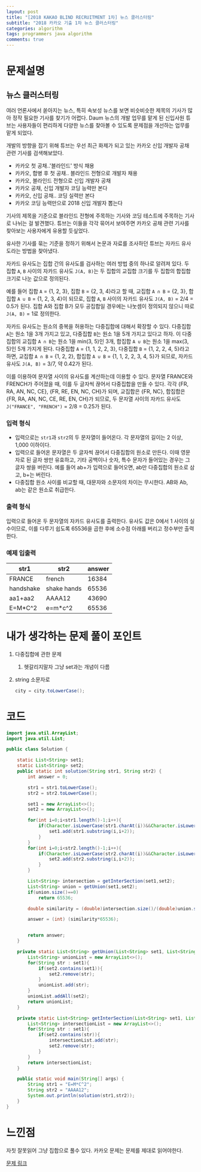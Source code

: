```yaml
---
layout: post
title: "[2018 KAKAO BLIND RECRUITMENT 1차] 뉴스 클러스터링"
subtitle: "2018 카카오 기출 1차 뉴스 클러스터링"
categories: algorithm
tags: programmers java algorithm 
comments: true
---
```


# 문제설명

## 뉴스 클러스터링

여러 언론사에서 쏟아지는 뉴스, 특히 속보성 뉴스를 보면 비슷비슷한 제목의 기사가 많아 정작 필요한 기사를 찾기가 어렵다. Daum 뉴스의 개발 업무를 맡게 된 신입사원 튜브는 사용자들이 편리하게 다양한 뉴스를 찾아볼 수 있도록 문제점을 개선하는 업무를 맡게 되었다.

개발의 방향을 잡기 위해 튜브는 우선 최근 화제가 되고 있는 카카오 신입 개발자 공채 관련 기사를 검색해보았다.

- 카카오 첫 공채..'블라인드' 방식 채용
- 카카오, 합병 후 첫 공채.. 블라인드 전형으로 개발자 채용
- 카카오, 블라인드 전형으로 신입 개발자 공채
- 카카오 공채, 신입 개발자 코딩 능력만 본다
- 카카오, 신입 공채.. 코딩 실력만 본다
- 카카오 코딩 능력만으로 2018 신입 개발자 뽑는다

기사의 제목을 기준으로 블라인드 전형에 주목하는 기사와 코딩 테스트에 주목하는 기사로 나뉘는 걸 발견했다. 튜브는 이들을 각각 묶어서 보여주면 카카오 공채 관련 기사를 찾아보는 사용자에게 유용할 듯싶었다.

유사한 기사를 묶는 기준을 정하기 위해서 논문과 자료를 조사하던 튜브는 자카드 유사도라는 방법을 찾아냈다.

자카드 유사도는 집합 간의 유사도를 검사하는 여러 방법 중의 하나로 알려져 있다. 두 집합 `A`, `B` 사이의 자카드 유사도 `J(A, B)`는 두 집합의 교집합 크기를 두 집합의 합집합 크기로 나눈 값으로 정의된다.

예를 들어 집합 `A` = {1, 2, 3}, 집합 `B` = {2, 3, 4}라고 할 때, 교집합 `A ∩ B` = {2, 3}, 합집합 `A ∪ B` = {1, 2, 3, 4}이 되므로, 집합 `A`, `B` 사이의 자카드 유사도 `J(A, B)` = 2/4 = 0.5가 된다. 집합 A와 집합 B가 모두 공집합일 경우에는 나눗셈이 정의되지 않으니 따로 `J(A, B)` = 1로 정의한다.

자카드 유사도는 원소의 중복을 허용하는 다중집합에 대해서 확장할 수 있다. 다중집합 `A`는 원소 1을 3개 가지고 있고, 다중집합 `B`는 원소 1을 5개 가지고 있다고 하자. 이 다중집합의 교집합 `A ∩ B`는 원소 1을 min(3, 5)인 3개, 합집합 `A ∪ B`는 원소 1을 max(3, 5)인 5개 가지게 된다. 다중집합 `A` = {1, 1, 2, 2, 3}, 다중집합 `B` = {1, 2, 2, 4, 5}라고 하면, 교집합 `A ∩ B` = {1, 2, 2}, 합집합 `A ∪ B` = {1, 1, 2, 2, 3, 4, 5}가 되므로, 자카드 유사도 `J(A, B)` = 3/7, 약 0.42가 된다.

이를 이용하여 문자열 사이의 유사도를 계산하는데 이용할 수 있다. 문자열 FRANCE와 FRENCH가 주어졌을 때, 이를 두 글자씩 끊어서 다중집합을 만들 수 있다. 각각 {FR, RA, AN, NC, CE}, {FR, RE, EN, NC, CH}가 되며, 교집합은 {FR, NC}, 합집합은 {FR, RA, AN, NC, CE, RE, EN, CH}가 되므로, 두 문자열 사이의 자카드 유사도 `J("FRANCE", "FRENCH")` = 2/8 = 0.25가 된다.

### 입력 형식

- 입력으로는 `str1`과 `str2`의 두 문자열이 들어온다. 각 문자열의 길이는 2 이상, 1,000 이하이다.
- 입력으로 들어온 문자열은 두 글자씩 끊어서 다중집합의 원소로 만든다. 이때 영문자로 된 글자 쌍만 유효하고, 기타 공백이나 숫자, 특수 문자가 들어있는 경우는 그 글자 쌍을 버린다. 예를 들어 ab+가 입력으로 들어오면, ab만 다중집합의 원소로 삼고, b+는 버린다.
- 다중집합 원소 사이를 비교할 때, 대문자와 소문자의 차이는 무시한다. AB와 Ab, ab는 같은 원소로 취급한다.

### 출력 형식

입력으로 들어온 두 문자열의 자카드 유사도를 출력한다. 유사도 값은 0에서 1 사이의 실수이므로, 이를 다루기 쉽도록 65536을 곱한 후에 소수점 아래를 버리고 정수부만 출력한다.

### 예제 입출력

| str1      | str2        | answer |
| --------- | ----------- | ------ |
| FRANCE    | french      | 16384  |
| handshake | shake hands | 65536  |
| aa1+aa2   | AAAA12      | 43690  |
| E=M*C^2   | e=m*c^2     | 65536  |

# 내가 생각하는 문제 풀이 포인트

1. 다중집합에 관한 문제

   1. 헷갈리지말자 그냥 set과는 개념이 다름

2. string 소문자로 

   ~~~java
   city = city.toLowerCase();
   ~~~

# 코드

~~~java
import java.util.ArrayList;
import java.util.List;

public class Solution {

    static List<String> set1;
    static List<String> set2;
    public static int solution(String str1, String str2) {
        int answer = 0;

        str1 = str1.toLowerCase();
        str2 = str2.toLowerCase();

        set1 = new ArrayList<>();
        set2 = new ArrayList<>();

        for(int i=0;i<str1.length()-1;i++){
            if(Character.isLowerCase(str1.charAt(i))&&Character.isLowerCase(str1.charAt(i+1))){
                set1.add(str1.substring(i,i+2));
            }
        }
        for(int i=0;i<str2.length()-1;i++){
            if(Character.isLowerCase(str2.charAt(i))&&Character.isLowerCase(str2.charAt(i+1))){
                set2.add(str2.substring(i,i+2));
            }
        }

        List<String> intersection = getInterSection(set1,set2);
        List<String> union = getUnion(set1,set2);
        if(union.size()==0)
            return 65536;

        double similarity = (double)intersection.size()/(double)union.size();

        answer = (int) (similarity*65536);


        return answer;
    }

    private static List<String> getUnion(List<String> set1, List<String> set2) {
        List<String> unionList = new ArrayList<>();
        for(String str : set1){
            if(set2.contains(set1)){
                set2.remove(str);
            }
            unionList.add(str);
        }
        unionList.addAll(set2);
        return unionList;
    }

    private static List<String> getInterSection(List<String> set1, List<String> set2) {
        List<String> intersectionList = new ArrayList<>();
        for(String str : set1){
            if(set2.contains(str)){
                intersectionList.add(str);
                set2.remove(str);
            }
        }
        return intersectionList;
    }

    public static void main(String[] args) {
        String str1 = "E=M*C^2";
        String str2 = "AAAA12";
        System.out.println(solution(str1,str2));
    }
}
~~~



# 느낀점

자칫 잘못읽어 그냥 집합으로 풀수 있다. 카카오 문제는 문제를 제대로 읽어야한다.



[문제 링크](https://programmers.co.kr/learn/courses/30/lessons/17677)

